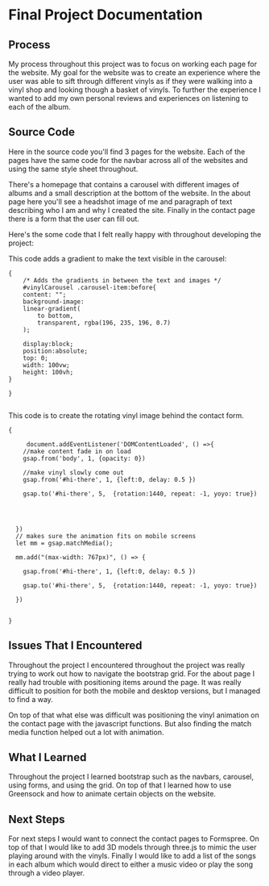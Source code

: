 # Final Project Documentation

## Process
My process throughout this project was to focus on working each page for the website. My goal for the website was to create an experience where the user was able to sift through different vinyls as if they were walking into a vinyl shop and looking though a basket of vinyls. To further the experience I wanted to add my own personal reviews and experiences on listening to each of the album.

## Source Code
Here in the source code you'll find 3 pages for the website. Each of the pages have the same code for the navbar across all of the websites and using the same style sheet throughout.

There's a homepage that contains a carousel with different images of albums and a small description at the bottom of the website. In the about page here you'll see a headshot image of me and paragraph of text describing who I am and why I created the site. Finally in the contact page there is a form that the user can fill out. 

Here's the some code that I felt really happy with throughout developing the project:

This code adds a gradient to make the text visible in the carousel:


```
{
    /* Adds the gradients in between the text and images */
    #vinylCarousel .carousel-item:before{
    content: "";
    background-image: 
    linear-gradient(
        to bottom,
        transparent, rgba(196, 235, 196, 0.7)
    );

    display:block;
    position:absolute;
    top: 0;
    width: 100vw;
    height: 100vh;
}

}


```
This code is to create the rotating vinyl image behind the contact form. 

```
{

     document.addEventListener('DOMContentLoaded', () =>{
    //make content fade in on load
    gsap.from('body', 1, {opacity: 0})

    //make vinyl slowly come out
    gsap.from('#hi-there', 1, {left:0, delay: 0.5 })

    gsap.to('#hi-there', 5,  {rotation:1440, repeat: -1, yoyo: true})

    
   

  })
  // makes sure the animation fits on mobile screens
  let mm = gsap.matchMedia();

  mm.add("(max-width: 767px)", () => {

    gsap.from('#hi-there', 1, {left:0, delay: 0.5 })

    gsap.to('#hi-there', 5,  {rotation:1440, repeat: -1, yoyo: true})

  })


}

```

## Issues That I Encountered

Throughout the project I encountered throughout the project was really trying to work out how to navigate the bootstrap grid. For the about page I really had trouble with positioning items around the page. It was really difficult to position for both the mobile and desktop versions, but I managed to find a way. 

On top of that what else was difficult was positioning the vinyl animation on the contact page with the javascript functions. But also finding the match media function helped out a lot with animation.


## What I Learned

Throughout the project I learned bootstrap such as the navbars, carousel, using forms, and using the grid. On top of that I learned how to use Greensock and how to animate certain objects on the website.

## Next Steps

For next steps I would want to connect the contact pages to Formspree. On top of that I would like to add 3D models through three.js to mimic the user playing around with the vinyls. Finally I would like to add a list of the songs in each album which would direct to either a music video or play the song through a video player.

